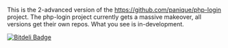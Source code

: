 This is the 2-advanced version of the https://github.com/panique/php-login project. The php-login project currently
gets a massive makeover, all versions get their own repos. What you see is in-development.

[![Bitdeli Badge](https://d2weczhvl823v0.cloudfront.net/panique/php-login-advanced/trend.png)](https://bitdeli.com/free "Bitdeli Badge")

